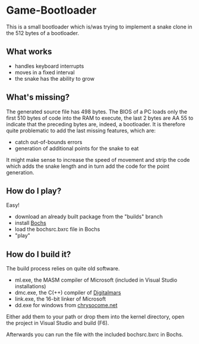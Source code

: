 Game-Bootloader
===

This is a small bootloader which is/was trying to implement a snake clone in the 512 bytes of a bootloader.


What works
---

* handles keyboard interrupts
* moves in a fixed interval
* the snake has the ability to grow


What's missing?
---

The generated source file has 498 bytes.
The BIOS of a PC loads only the first 510 bytes of code into the RAM to execute, the last 2 bytes are AA 55 to indicate that the preceding bytes are, indeed, a bootloader.
It is therefore quite problematic to add the last missing features, which are:

* catch out-of-bounds errors
* generation of additional points for the snake to eat

It might make sense to increase the speed of movement and strip the code which adds the snake length and in turn add the code for the point generation.

How do I play?
---

Easy!
* download an already built package from the "builds" branch
* install [Bochs](http://bochs.sourceforge.net/)
* load the bochsrc.bxrc file in Bochs
* "play"


How do I build it?
---

The build process relies on quite old software.

* ml.exe, the MASM compiler of Microsoft (included in Visual Studio installations)
* dmc.exe, the C(++) compiler of [Digitalmars](http://www.digitalmars.com/download/freecompiler.html)
* link.exe, the 16-bit linker of Microsoft
* dd.exe for windows from [chrysocome.net](http://www.chrysocome.net/dd)

Either add them to your path or drop them into the kernel directory, open the project in Visual Studio and build (F6).

Afterwards you can run the file with the included bochsrc.bxrc in Bochs.